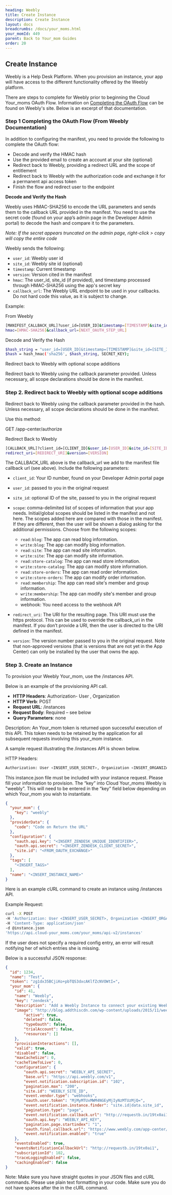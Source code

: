 ```yaml
---
heading: Weebly
title: Create Instance
description: Create Instance
layout: docs
breadcrumbs: /docs/your_moms.html
your_momId: 449
parent: Back to Your_mom Guides
order: 20
---
```


## Create Instance

Weebly is a Help Desk Platform. When you provision an instance, your app will have access to the different functionality offered by the Weebly platform.

There are steps to complete for Weebly prior to beginning the Cloud Your_moms OAuth Flow.  Information on [Completing the OAuth Flow](https://dev.weebly.com/authentication-using-oauth2.html) can be found on Weebly's site.  Below is an excerpt of that documentation.

### Step 1 Completing the OAuth Flow (From Weebly Documentation)

In addition to configuring the manifest, you need to provide the following to complete the OAuth flow:

* Decode and verify the HMAC hash
* Use the provided email to create an account at your site (optional)
* Redirect back to Weebly, providing a redirect URL and the scope of entitlement
* Redirect back to Weebly with the authorization code and exchange it for a permanent api access token
* Finish the flow and redirect user to the endpoint

__Decode and Verify the Hash__

Weebly uses HMAC-SHA256 to encode the URL parameters and sends them to the callback URL provided in the manifest. You need to use the secret code (found on your app’s admin page in the Developer Admin portal) to decode the hash and compare it to the parameters.

_Note: If the secret appears truncated on the admin page, right-click > copy will copy the entire code_

​Weebly sends the following:

* `user_id`: Weebly user id
* `site_id`: Weebly site id (optional)
* `timestamp`: Current timestamp
* `version`: Version cited in the manifest
* `hmac`: The user_id, site_id (if provided), and timestamp processed through HMAC-SHA256 using the app's secret key
* `callback_url`: The Weebly URL endpoint to be used in your callbacks. Do not hard code this value, as it is subject to change.

Example:

From Weebly

```bash
[MANIFEST_CALLBACK_URL]?user_id=[USER_ID]&timestamp=[TIMESTAMP]&site_id=[SITE_ID]&version=[VERSION]&
hmac=[HMAC-SHA256]&callback_url=[NEXT_OAUTH_STEP_URL]
```

Decode and Verify the Hash

```bash
$hash_string = "user_id=[USER_ID]&timestamp=[TIMESTAMP]&site_id=[SITE_ID]";
$hash = hash_hmac('sha256', $hash_string, SECRET_KEY);
```

Redirect back to Weebly with optional scope additions

Redirect back to Weebly using the callback parameter provided. Unless necessary, all scope declarations should be done in the manifest.

### Step 2. Redirect back to Weebly with optional scope additions

Redirect back to Weebly using the callback parameter provided in the hash. Unless necessary, all scope declarations should be done in the manifest.

Use this method:

GET /app-center/authorize

Redirect Back to Weebly

```bash
[CALLBACK_URL]?client_id=[CLIENT_ID]&user_id=[USER_ID]&site_id=[SITE_ID]&scope=[SCOPES]&
redirect_uri=[REDIRECT_URI]&version=[VERSION]
```

The CALLBACK_URL above is the callback_url we add to the manifest file callback url (see above).
Include the following parameters:

* `client_id`: Your ID number, found on your Developer Admin portal page
* `user_id`: passed to you in the original request
* `site_id`: optional ID of the site, passed to you in the original request
* `scope`: comma-delimited list of scopes of information that your app needs. Initial/global scopes should be listed in the manifest and not here. The scopes added here are compared with those in the manifest. If they are different, then the user will be shown a dialog asking for the additional permissions.
Choose from the following scopes:

  * `read:blog`: The app can read blog information.
  * `write:blog`: The app can modify blog information.
  * `read:site`: The app can read site information.
  * `write:site`: The app can modify site information.
  * `read:store-catalog`: The app can read store information.
  * `write:store-catalog`: The app can modify store information.
  * `read:store-orders`: The app can read order information.
  * `write:store-orders`: The app can modify order information.
  * `read:membership`: The app can read site's member and group information.
  * `write:membership`: The app can modify site's member and group information.
  * webhook: You need access to the webhook API
* `redirect_uri`: The URI for the resulting page. This URI must use the https protocol. This can be used to override the callback_uri in the manifest. If you don’t provide a URI, then the user is directed to the URI defined in the manifest.
* `version`: The version number passed to you in the original request. Note that non-approved versions (that is versions that are not yet in the App Center) can only be installed by the user that owns the app.

### Step 3. Create an Instance

To provision your Weebly Your_mom, use the /instances API.

Below is an example of the provisioning API call.

* __HTTP Headers__: Authorization- User <user secret>, Organization <organization secret>
* __HTTP Verb__: POST
* __Request URL__: /instances
* __Request Body__: Required – see below
* __Query Parameters__: none

Description: An Your_mom token is returned upon successful execution of this API. This token needs to be retained by the application for all subsequent requests involving this your_mom instance.

A sample request illustrating the /instances API is shown below.

HTTP Headers:

```bash
Authorization: User <INSERT_USER_SECRET>, Organization <INSERT_ORGANIZATION_SECRET>

```
This instance.json file must be included with your instance request.  Please fill your information to provision.  The “key” into Cloud Your_moms Weebly is "weebly".  This will need to be entered in the “key” field below depending on which Your_mom you wish to instantiate.

```json
{
  "your_mom": {
    "key": "weebly"
  },
  "providerData": {
    "code": "Code on Return the URL"
  },
  "configuration": {
    "oauth.api.key": "<INSERT_ZENDESK_UNIQUE_IDENTIFIER>",
    "oauth.api.secret": "<INSERT_ZENDESK_CLIENT_SECRET>",
    "site.id": "<FROM_OAUTH_EXCHANGE>"
  },
  "tags": [
    "<INSERT_TAGS>"
  ],
  "name": "<INSERT_INSTANCE_NAME>"
}
```

Here is an example cURL command to create an instance using /instances API.

Example Request:

```bash
curl -X POST
-H 'Authorization: User <INSERT_USER_SECRET>, Organization <INSERT_ORGANIZATION_SECRET>'
-H 'Content-Type: application/json'
-d @instance.json
'https://api.cloud-your_moms.com/your_moms/api-v2/instances'
```

If the user does not specify a required config entry, an error will result notifying her of which entries she is missing.

Below is a successful JSON response:

```json
{
  "id": 1234,
  "name": "Test",
  "token": "zg1dx35BCjiKo+pbTQS3dxcAKlfZcNVOWtI=",
  "your_mom": {
    "id": 41,
    "name": "Weebly",
    "key": "zendesk",
    "description": "Add a Weebly Instance to connect your existing Weebly account to the eCommerce Hub, allowing you to manage orders and products across multiple eCommerce Your_moms. You will need your Weebly API information to add an instance.",
    "image": "http://blog.addthiscdn.com/wp-content/uploads/2015/11/weebly.png",
        "active": true,
        "deleted": false,
        "typeOauth": false,
        "trialAccount": false,
        "resources": []
    },
    "provisionInteractions": [],
    "valid": true,
    "disabled": false,
    "maxCacheSize": 0,
    "cacheTimeToLive": 0,
    "configuration": {
        "oauth.api.secret": "WEEBLY_API_SECRET",
        "base.url": "https://api.weebly.com/v1",
        "event.notification.subscription.id": "102",
        "pagination.max": "200",
        "site.id": "WEEBLY_SITE_ID",
        "event.vendor.type": "webhooks",
        "oauth.user.token": "MjMyMTUxMWM4NGEyMjIyNzMTUzMjQ=",
        "event.notification.instance.finder": "site.id|data.site_id",
        "pagination.type": "page",
        "event.notification.callback.url": "http://requestb.in/19tx0ai1",
        "oauth.api.key": "WEEBLY_API_KEY",
        "pagination.page.startindex": "1",
        "oauth.final.callback.url": "https://www.weebly.com/app-center/oauth/finish?client_id=26412761",
        "event.notification.enabled": "true"
    },
    "eventsEnabled": true,
    "eventsNotificationCallbackUrl": "http://requestb.in/19tx0ai1",
    "subscriptionId": 102,
    "traceLoggingEnabled": false,
    "cachingEnabled": false
}
```

Note:  Make sure you have straight quotes in your JSON files and cURL commands.  Please use plain text formatting in your code.  Make sure you do not have spaces after the in the cURL command.
